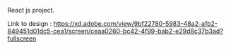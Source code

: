 React js project.

Link to design : https://xd.adobe.com/view/9bf22780-5983-48a2-a1b2-849451d01dc5-cea1/screen/ceaa0260-bc42-4f99-bab2-e29d8c37b3ad?fullscreen
